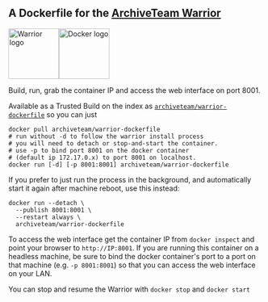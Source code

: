 ## A Dockerfile for the [ArchiveTeam Warrior](https://www.archiveteam.org/index.php?title=ArchiveTeam_Warrior)

<img alt="Warrior logo" src="https://www.archiveteam.org/images/f/f3/Archive_team.png" height="100px"><img alt="Docker logo" src="https://upload.wikimedia.org/wikipedia/commons/7/79/Docker_%28container_engine%29_logo.png" height="100px">

Build, run, grab the container IP and access the web interface on port 8001.

Available as a Trusted Build on the index as [`archiveteam/warrior-dockerfile`](https://index.docker.io/u/archiveteam/warrior-dockerfile/) so you can just

```
docker pull archiveteam/warrior-dockerfile
# run without -d to follow the warrior install process
# you will need to detach or stop-and-start the container.
# use -p to bind port 8001 on the docker container 
# (default ip 172.17.0.x) to port 8001 on localhost.
docker run [-d] [-p 8001:8001] archiveteam/warrior-dockerfile
```

If you prefer to just run the process in the background, and automatically start it again after machine reboot, use this instead:

``` shell-interaction
docker run --detach \
  --publish 8001:8001 \
  --restart always \
  archiveteam/warrior-dockerfile
```

To access the web interface get the container IP from `docker inspect` and point your browser to `http://IP:8001`. If you are running this container on a headless machine, be sure to bind the docker container's port to a port on that machine (e.g. `-p 8001:8001`) so that you can access the web interface on your LAN.

You can stop and resume the Warrior with `docker stop` and `docker start`
